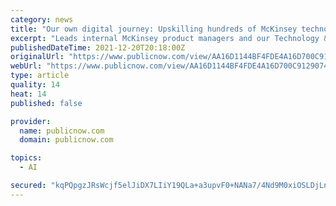 ```yaml
---
category: news
title: "Our own digital journey: Upskilling hundreds of McKinsey technologists in AI"
excerpt: "Leads internal McKinsey product managers and our Technology & Digital function's AI studio. Serves as McKinsey's chief technology officer. December 20, 2021We're living in a new age of AI and automation."
publishedDateTime: 2021-12-20T20:18:00Z
originalUrl: "https://www.publicnow.com/view/AA16D1144BF4FDE4A16D700C9129074DC8B8C4E3"
webUrl: "https://www.publicnow.com/view/AA16D1144BF4FDE4A16D700C9129074DC8B8C4E3"
type: article
quality: 14
heat: 14
published: false

provider:
  name: publicnow.com
  domain: publicnow.com

topics:
  - AI

secured: "kqPQpgzJRsWcjf5elJiDX7LIiY19QLa+a3upvF0+NANa7/4Nd9M0xiOSLDjLndh/FdYyrTsZwqUlIMJ58FoNO9sn7Tuj7O6c4JcWV7N39r5OYBl8+STQIujJGy/lLJzfgK8q5kwZ3FJDKXANbpU3bGB4qe0ET/Iz79jzPN6k2D2+1k6edzb9PMhl6skkm+1E1NB7HVkZtBzGHIlfFVBhiPgMcCxLVryM74lwfGapOsrhxXEYujw0acVd3owpADK/0hLyjblSn6j4SR9PYK3ZHzOnjuYE8FoE3iDKVl4HS2Hl9lIm51UFsCqh5UdMQ5rGO1jU5XYud+Ck3IkjVax+HU/FK3FPs5xJNLbzoWwpDs4=;etiswkrxERH5m/mrIA/91g=="
---
```



